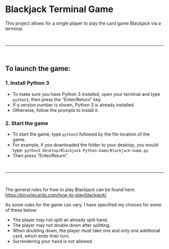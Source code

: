 # Blackjack Terminal Game

This project allows for a single player to play the card game Blackjack via a terminal.

<br>

---

<br>

## To launch the game:
### 1. Install Python 3
- To make sure you have Python 3 installed, open your terminal and type `python3`, then press the "Enter/Return" key.
- If a version number is shown, Python 3 is already installed.
- Otherwise, follow the prompts to install it.

### 2. Start the game
- To start the game, type `python3` followed by the file location of the game.
- For example, if you downloaded the folder to your desktop, you would type: `python3 Desktop/Blackjack-Python-Game/Blackjack-Game.py`
- Then press "Enter/Return".

<br>

---

<br>

The general rules for how to play Blackjack can be found here: https://bicyclecards.com/how-to-play/blackjack/
<br>

As some rules for the game can vary, I have specified my choices for some of these below:
* The player may not split an already split hand.
* The player may not double down after splitting.
* When doubling down, the player must take one and only one additional card, which ends their turn.
* Surrendering your hand is not allowed.
